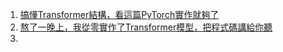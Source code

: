 1. [搞懂Transformer結構，看這篇PyTorch實作就夠了](https://zhuanlan.zhihu.com/p/339207092)
2. [熬了一晚上，我從零實作了Transformer模型，把程式碼講給你聽](https://zhuanlan.zhihu.com/p/420474770)
3. 